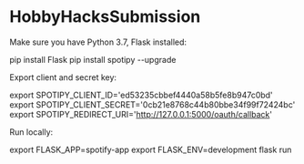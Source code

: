 # HobbyHacksSubmission

Make sure you have Python 3.7, Flask installed:

pip install Flask
pip install spotipy --upgrade

Export client and secret key:

export SPOTIPY_CLIENT_ID='ed53235cbbef4440a58b5fe8b947c0bd'
export SPOTIPY_CLIENT_SECRET='0cb21e8768c44b80bbe34f99f72424bc'
export SPOTIPY_REDIRECT_URI='http://127.0.0.1:5000/oauth/callback'

Run locally:

export FLASK_APP=spotify-app
export FLASK_ENV=development
flask run
